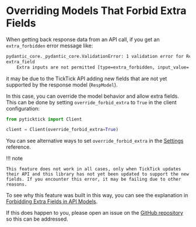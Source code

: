 # Overriding Models That Forbid Extra Fields

When getting back response data from an API call, if you get an `extra_forbidden` error message like:

```bash
pydantic_core._pydantic_core.ValidationError: 1 validation error for RespModel
extra_field
    Extra inputs are not permitted [type=extra_forbidden, input_value='extra_value', input_type=str]
```

it may be due to the TickTick API adding new fields that are not yet supported by the response model (`RespModel`).

In this case, you can override the model behavior and allow extra fields. This can be done by setting `override_forbid_extra` to `True` in the client configuration:

```python
from pyticktick import Client

client = Client(override_forbid_extra=True)
```

You can see alternative ways to set `override_forbid_extra` in the [Settings](../../reference/settings/#pyticktick.settings.Settings) reference.

!!! note

    This feature does not work in all cases, only when TickTick updates their API and this library has not yet been updated to support the new fields. If you encounter this error, it may be failing due to other reasons.

To see why this feature was built in this way, you can see the explanation in [Forbidding Extra Fields in API Models](../../explanations/forbidding_extra_fields_in_api_models.md).

If this does happen to you, please open an issue on the [GitHub repository](https://github.com/sebpretzer/pyticktick/issues/new) so this can be addressed.
